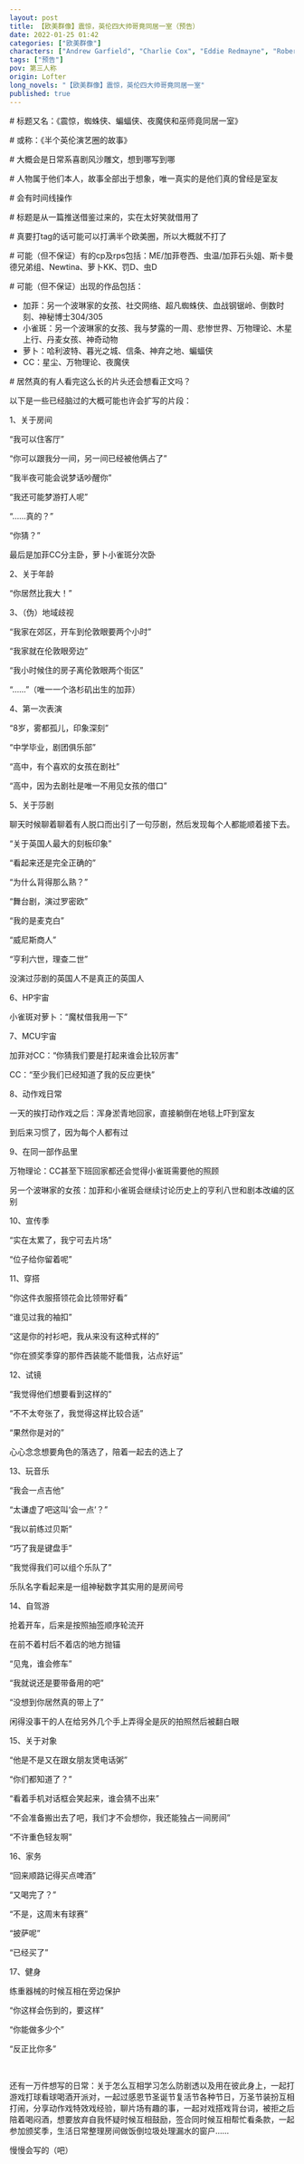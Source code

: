 ```yaml
---
layout: post
title: 【欧美群像】震惊，英伦四大帅哥竟同居一室（预告）
date: 2022-01-25 01:42
categories: ["欧美群像"]
characters: ["Andrew Garfield", "Charlie Cox", "Eddie Redmayne", "Robert Pattinson"]
tags: ["预告"]
pov: 第三人称
origin: Lofter
long_novels: "【欧美群像】震惊，英伦四大帅哥竟同居一室"
published: true
---
```


\# 标题又名：《震惊，蜘蛛侠、蝙蝠侠、夜魔侠和巫师竟同居一室》

\# 或称：《半个英伦演艺圈的故事》

\# 大概会是日常系喜剧风沙雕文，想到哪写到哪

\# 人物属于他们本人，故事全部出于想象，唯一真实的是他们真的曾经是室友

\# 会有时间线操作

\# 标题是从一篇推送借鉴过来的，实在太好笑就借用了

\# 真要打tag的话可能可以打满半个欧美圈，所以大概就不打了

\# 可能（但不保证）有的cp及rps包括：ME/加菲卷西、虫温/加菲石头姐、斯卡曼德兄弟组、Newtina、萝卜KK、罚D、虫D

\# 可能（但不保证）出现的作品包括：

- 加菲：另一个波琳家的女孩、社交网络、超凡蜘蛛侠、血战钢锯岭、倒数时刻、神秘博士304/305
- 小雀斑：另一个波琳家的女孩、我与梦露的一周、悲惨世界、万物理论、木星上行、丹麦女孩、神奇动物
- 萝卜：哈利波特、暮光之城、信条、神弃之地、蝙蝠侠
- CC：星尘、万物理论、夜魔侠

\# 居然真的有人看完这么长的片头还会想看正文吗？

以下是一些已经脑过的大概可能也许会扩写的片段：

1、关于房间

“我可以住客厅”

“你可以跟我分一间，另一间已经被他俩占了”

“我半夜可能会说梦话吵醒你”

“我还可能梦游打人呢”

“……真的？”

“你猜？”

最后是加菲CC分主卧，萝卜小雀斑分次卧

2、关于年龄

“你居然比我大！”

3、（伪）地域歧视

“我家在郊区，开车到伦敦眼要两个小时”

“我家就在伦敦眼旁边”

“我小时候住的房子离伦敦眼两个街区”

“……”（唯一一个洛杉矶出生的加菲）

4、第一次表演

“8岁，雾都孤儿，印象深刻”

“中学毕业，剧团俱乐部”

“高中，有个喜欢的女孩在剧社”

“高中，因为去剧社是唯一不用见女孩的借口”

5、关于莎剧

聊天时候聊着聊着有人脱口而出引了一句莎剧，然后发现每个人都能顺着接下去。

“关于英国人最大的刻板印象”

“看起来还是完全正确的”

“为什么背得那么熟？”

“舞台剧，演过罗密欧”

“我的是麦克白”

“威尼斯商人”

“亨利六世，理查二世”

没演过莎剧的英国人不是真正的英国人

6、HP宇宙

小雀斑对萝卜：“魔杖借我用一下”

7、MCU宇宙

加菲对CC：“你猜我们要是打起来谁会比较厉害”

CC：“至少我们已经知道了我的反应更快”

8、动作戏日常

一天的挨打动作戏之后：浑身淤青地回家，直接躺倒在地毯上吓到室友

到后来习惯了，因为每个人都有过

9、在同一部作品里

万物理论：CC甚至下班回家都还会觉得小雀斑需要他的照顾

另一个波琳家的女孩：加菲和小雀斑会继续讨论历史上的亨利八世和剧本改编的区别

10、宣传季

“实在太累了，我宁可去片场”

“位子给你留着呢”

11、穿搭

“你这件衣服搭领花会比领带好看”

“谁见过我的袖扣”

“这是你的衬衫吧，我从来没有这种式样的”

“你在颁奖季穿的那件西装能不能借我，沾点好运”

12、试镜

“我觉得他们想要看到这样的”

“不不太夸张了，我觉得这样比较合适”

“果然你是对的”

心心念念想要角色的落选了，陪着一起去的选上了

13、玩音乐

“我会一点吉他”

“太谦虚了吧这叫‘会一点’？”

“我以前练过贝斯”

“巧了我是键盘手”

“我觉得我们可以组个乐队了”

乐队名字看起来是一组神秘数字其实用的是房间号

14、自驾游

抢着开车，后来是按照抽签顺序轮流开

在前不着村后不着店的地方抛锚

“见鬼，谁会修车”

“我就说还是要带备用的吧”

“没想到你居然真的带上了”

闲得没事干的人在给另外几个手上弄得全是灰的拍照然后被翻白眼

15、关于对象

“他是不是又在跟女朋友煲电话粥”

“你们都知道了？”

“看着手机对话框会笑起来，谁会猜不出来”

“不会准备搬出去了吧，我们才不会想你，我还能独占一间房间”

“不许重色轻友啊”

16、家务

“回来顺路记得买点啤酒”

“又喝完了？”

“不是，这周末有球赛”

“披萨呢”

“已经买了”

17、健身

练重器械的时候互相在旁边保护

“你这样会伤到的，要这样”

“你能做多少个”

“反正比你多”

<br>

还有一万件想写的日常：关于怎么互相学习怎么防剧透以及用在彼此身上，一起打游戏打球看球喝酒开派对，一起过感恩节圣诞节复活节各种节日，万圣节装扮互相打闹，分享动作戏特效戏经验，聊片场有趣的事，一起对戏搭戏背台词，被拒之后陪着喝闷酒，想要放弃自我怀疑时候互相鼓励，签合同时候互相帮忙看条款，一起参加颁奖季，生活日常整理房间做饭倒垃圾处理漏水的窗户……

慢慢会写的（吧）


